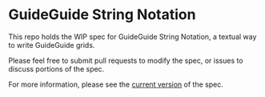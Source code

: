 # GuideGuide String Notation

This repo holds the WIP spec for GuideGuide String Notation, a textual way to write GuideGuide grids.

Please feel free to submit pull requests to modify the spec, or issues to discuss portions of the spec.

For more information, please see the [current version](spec.md) of the spec.
